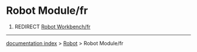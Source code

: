 # Robot Module/fr
1.  REDIRECT [Robot Workbench/fr](Robot_Workbench/fr.md)

---
[documentation index](../README.md) > [Robot](Robot_Workbench.md) > Robot Module/fr
